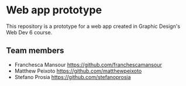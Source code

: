 # Web app prototype

This repository is a prototype for a web app created in Graphic Design's Web Dev 6 course.

## Team members

- Franchesca Mansour <https://github.com/franchescamansour>
- Matthew Peixoto <https://github.com/matthewpeixoto>
- Stefano Prosia <https://github.com/stefanoprosia>
